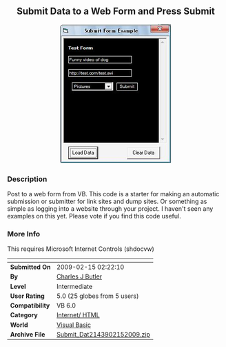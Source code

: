 ﻿<div align="center">

## Submit Data to a Web Form and Press Submit

<img src="PIC200921523016355.JPG">
</div>

### Description

Post to a web form from VB. This code is a starter for making an automatic submission or submitter for link sites and dump sites. Or something as simple as logging into a website through your project. I haven't seen any examples on this yet. Please vote if you find this code useful.
 
### More Info
 
This requires Microsoft Internet Controls (shdocvw)


<span>             |<span>
---                |---
**Submitted On**   |2009-02-15 02:22:10
**By**             |[Charles J Butler](https://github.com/Planet-Source-Code/PSCIndex/blob/master/ByAuthor/charles-j-butler.md)
**Level**          |Intermediate
**User Rating**    |5.0 (25 globes from 5 users)
**Compatibility**  |VB 6\.0
**Category**       |[Internet/ HTML](https://github.com/Planet-Source-Code/PSCIndex/blob/master/ByCategory/internet-html__1-34.md)
**World**          |[Visual Basic](https://github.com/Planet-Source-Code/PSCIndex/blob/master/ByWorld/visual-basic.md)
**Archive File**   |[Submit\_Dat2143902152009\.zip](https://github.com/Planet-Source-Code/charles-j-butler-submit-data-to-a-web-form-and-press-submit__1-71768/archive/master.zip)








